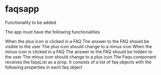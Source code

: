 # faqsapp
Functionality to be added

The app must have the following functionalities

When the plus icon is clicked in a FAQ
The answer to the FAQ should be visible to the user
The plus icon should change to a minus icon
When the minus icon is clicked in a FAQ
The answer to the FAQ should be hidden to the user
The minus icon should change to a plus icon
The Faqs component receives the faqsList as a prop. It consists of a list of faq objects with the following properties in each faq object
